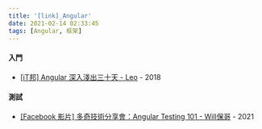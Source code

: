 ```yaml
---
title: '[link]_Angular'
date: 2021-02-14 02:33:45
tags: [Angular, 框架]
---
```


#### 入門
  - [[iT邦] Angular 深入淺出三十天 - Leo](https://ithelp.ithome.com.tw/users/20090728/ironman/1600) - 2018

<!-- more -->

#### 測試
  - [[Facebook 影片] 多奇技術分享會：Angular Testing 101 - Will保哥](https://www.facebook.com/will.fans/videos/251547546415443?sfns=mo) - 2021
